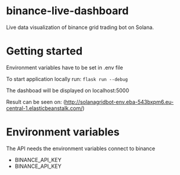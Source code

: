 # binance-live-dashboard
Live data visualization of binance grid trading bot on Solana.

# Getting started
Environment variables have to be set in .env file

To start application locally run:
`flask run --debug`

The dashboad will be displayed on localhost:5000

Result can be seen on:
(http://solanagridbot-env.eba-543bxpm6.eu-central-1.elasticbeanstalk.com/)

# Environment variables
The API needs the environment variables connect to binance
- BINANCE_API_KEY
- BINANCE_API_KEY
